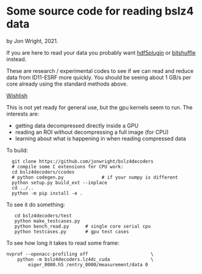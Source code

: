 
# Some source code for reading bslz4 data

by Jon Wright, 2021.

If you are here to read your data you probably want 
[hdf5plugin](https://pypi.org/project/hdf5plugin/) or
[bitshuffle](https://pypi.org/project/bitshuffle/) instead.

These are research / experimental codes to see if we can read and reduce 
data from ID11-ESRF more quickly.
You should be seeing about 1 GB/s per core already using the standard 
methods above.

[Wishlish](doc/wishlist.md)

This is not yet ready for general use, but the gpu kernels seem to run.
The interests are:

- getting data decompressed directly inside a GPU
- reading an ROI without decompressing a full image (for CPU)
- learning about what is happening in when reading compressed data

To build:
```
  git clone https://github.com/jonwright/bslz4decoders
  # compile some C extensions for CPU work:
  cd bslz4decoders/ccodes
  # python codegen.py              # if your numpy is different 
  python setup.py build_ext --inplace
  cd ../..
  python -m pip install -e .
```

To see it do something:
```
   cd bslz4decoders/test
   python make_testcases.py
   python bench_read.py      # single core serial cpu 
   python testcases.py       # gpu test cases
```

To see how long it takes to read some frame:
```
nvprof --openacc-profiling off                       \
    python -m bslz4decoders.lz4dc_cuda               \
        eiger_0000.h5 /entry_0000/measurement/data 0
```
